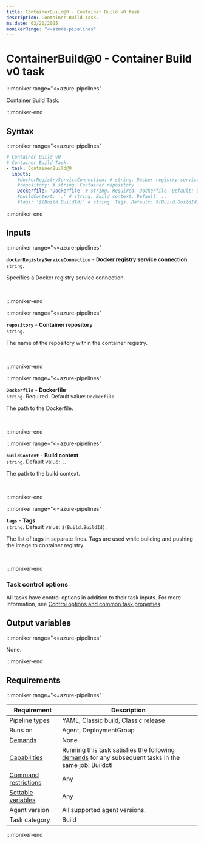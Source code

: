 ```yaml
---
title: ContainerBuild@0 - Container Build v0 task
description: Container Build Task.
ms.date: 03/20/2025
monikerRange: "<=azure-pipelines"
---
```


# ContainerBuild@0 - Container Build v0 task

<!-- :::description::: -->
:::moniker range="<=azure-pipelines"

<!-- :::editable-content name="description"::: -->
Container Build Task.
<!-- :::editable-content-end::: -->

:::moniker-end
<!-- :::description-end::: -->

<!-- :::syntax::: -->
## Syntax

:::moniker range="<=azure-pipelines"

```yaml
# Container Build v0
# Container Build Task.
- task: ContainerBuild@0
  inputs:
    #dockerRegistryServiceConnection: # string. Docker registry service connection. 
    #repository: # string. Container repository. 
    Dockerfile: 'Dockerfile' # string. Required. Dockerfile. Default: Dockerfile.
    #buildContext: '.' # string. Build context. Default: ..
    #tags: '$(Build.BuildId)' # string. Tags. Default: $(Build.BuildId).
```

:::moniker-end
<!-- :::syntax-end::: -->

<!-- :::inputs::: -->
## Inputs

<!-- :::item name="dockerRegistryServiceConnection"::: -->
:::moniker range="<=azure-pipelines"

**`dockerRegistryServiceConnection`** - **Docker registry service connection**<br>
`string`.<br>
<!-- :::editable-content name="helpMarkDown"::: -->
Specifies a Docker registry service connection.
<!-- :::editable-content-end::: -->
<br>

:::moniker-end
<!-- :::item-end::: -->
<!-- :::item name="repository"::: -->
:::moniker range="<=azure-pipelines"

**`repository`** - **Container repository**<br>
`string`.<br>
<!-- :::editable-content name="helpMarkDown"::: -->
The name of the repository within the container registry.
<!-- :::editable-content-end::: -->
<br>

:::moniker-end
<!-- :::item-end::: -->
<!-- :::item name="Dockerfile"::: -->
:::moniker range="<=azure-pipelines"

**`Dockerfile`** - **Dockerfile**<br>
`string`. Required. Default value: `Dockerfile`.<br>
<!-- :::editable-content name="helpMarkDown"::: -->
The path to the Dockerfile.
<!-- :::editable-content-end::: -->
<br>

:::moniker-end
<!-- :::item-end::: -->
<!-- :::item name="buildContext"::: -->
:::moniker range="<=azure-pipelines"

**`buildContext`** - **Build context**<br>
`string`. Default value: `.`.<br>
<!-- :::editable-content name="helpMarkDown"::: -->
The path to the build context.
<!-- :::editable-content-end::: -->
<br>

:::moniker-end
<!-- :::item-end::: -->
<!-- :::item name="tags"::: -->
:::moniker range="<=azure-pipelines"

**`tags`** - **Tags**<br>
`string`. Default value: `$(Build.BuildId)`.<br>
<!-- :::editable-content name="helpMarkDown"::: -->
The list of tags in separate lines. Tags are used while building and pushing the image to container registry.
<!-- :::editable-content-end::: -->
<br>

:::moniker-end
<!-- :::item-end::: -->

### Task control options

All tasks have control options in addition to their task inputs. For more information, see [Control options and common task properties](/azure/devops/pipelines/yaml-schema/steps-task#common-task-properties).
<!-- :::inputs-end::: -->

<!-- :::outputVariables::: -->
## Output variables

:::moniker range="<=azure-pipelines"

None.

:::moniker-end
<!-- :::outputVariables-end::: -->

<!-- :::remarks::: -->
<!-- :::editable-content name="remarks"::: -->
<!-- :::editable-content-end::: -->
<!-- :::remarks-end::: -->

<!-- :::examples::: -->
<!-- :::editable-content name="examples"::: -->
<!-- :::editable-content-end::: -->
<!-- :::examples-end::: -->

<!-- :::properties::: -->
## Requirements

:::moniker range="<=azure-pipelines"

| Requirement | Description |
|-------------|-------------|
| Pipeline types | YAML, Classic build, Classic release |
| Runs on | Agent, DeploymentGroup |
| [Demands](/azure/devops/pipelines/process/demands) | None |
| [Capabilities](/azure/devops/pipelines/agents/agents#capabilities) | Running this task satisfies the following [demands](/azure/devops/pipelines/process/demands) for any subsequent tasks in the same job: Buildctl |
| [Command restrictions](/azure/devops/pipelines/security/templates#agent-logging-command-restrictions) | Any |
| [Settable variables](/azure/devops/pipelines/security/templates#agent-logging-command-restrictions) | Any |
| Agent version | All supported agent versions. |
| Task category | Build |

:::moniker-end
<!-- :::properties-end::: -->

<!-- :::see-also::: -->
<!-- :::editable-content name="seeAlso"::: -->
<!-- :::editable-content-end::: -->
<!-- :::see-also-end::: -->